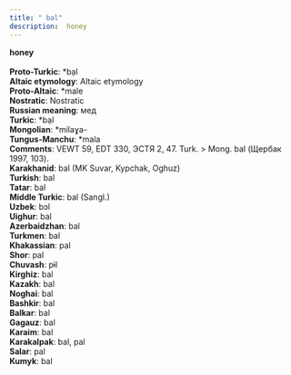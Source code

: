 ```yaml
---
title: " bal"
description:  honey
---
```

<strong> honey</strong><br><br>
<strong>Proto-Turkic</strong>:  *bạl<br>
<strong>Altaic etymology</strong>:  Altaic etymology<br>
<strong> Proto-Altaic</strong>:  *male<br>
<strong>Nostratic</strong>:  Nostratic<br>
<strong>Russian meaning</strong>:  мед<br>
<strong>Turkic</strong>:  *bạl<br>
<strong>Mongolian</strong>:  *milaɣa-<br>
<strong>Tungus-Manchu</strong>:  *mala<br>
<strong>Comments</strong>:  VEWT 59, EDT 330, ЭСТЯ 2, 47. Turk. > Mong. bal (Щербак 1997, 103).<br>
<strong>Karakhanid</strong>:  bal (MK Suvar, Kypchak, Oghuz)<br>
<strong>Turkish</strong>:  bal<br>
<strong>Tatar</strong>:  bal<br>
<strong>Middle Turkic</strong>:  bal (Sangl.)<br>
<strong>Uzbek</strong>:  bɔl<br>
<strong>Uighur</strong>:  bal<br>
<strong>Azerbaidzhan</strong>:  bal<br>
<strong>Turkmen</strong>:  bal<br>
<strong>Khakassian</strong>:  pal<br>
<strong>Shor</strong>:  pal<br>
<strong>Chuvash</strong>:  pɨl<br>
<strong>Kirghiz</strong>:  bal<br>
<strong>Kazakh</strong>:  bal<br>
<strong>Noghai</strong>:  bal<br>
<strong>Bashkir</strong>:  bal<br>
<strong>Balkar</strong>:  bal<br>
<strong>Gagauz</strong>:  bal<br>
<strong>Karaim</strong>:  bal<br>
<strong>Karakalpak</strong>:  bal, pal<br>
<strong>Salar</strong>:  pal<br>
<strong>Kumyk</strong>:  bal<br>


